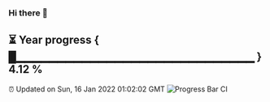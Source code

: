 ### Hi there 👋
⏳ Year progress { █▁▁▁▁▁▁▁▁▁▁▁▁▁▁▁▁▁▁▁▁▁▁▁▁▁▁▁▁▁ } 4.12 %
---
⏰ Updated on Sun, 16 Jan 2022 01:02:02 GMT
![Progress Bar CI](https://github.com/liununu/liununu/workflows/Progress%20Bar%20CI/badge.svg)
